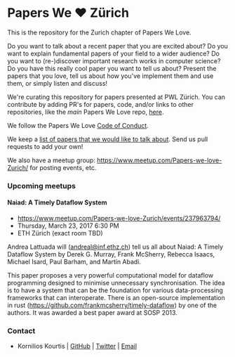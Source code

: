 # Papers We ❤️ Zürich

This is the repository for the Zurich chapter of Papers We Love.

Do you want to talk about a recent paper that you are excited about? Do you
want to explain fundamental papers of your field to a wider audience?  Do you
want to (re-)discover important research works in computer science? Do you have
this really cool paper you want to tell us about?  Present the papers that you
love, tell us about how you've implement them and use them, or simply listen
and discuss!

We're curating this repository for papers presented at PWL Zürich. You can
contribute by adding PR's for papers, code, and/or links to other repositories,
like the _main_ Papers We Love repo,
[here](https://github.com/papers-we-love/papers-we-love).

We follow the Papers We Love [Code of Conduct](code-of-conduct.md).

We keep a [list of papers that we would like to talk about](paper_ideas.md).
Send us pull requests to add your own!

We also have a meetup group: https://www.meetup.com/Papers-we-love-Zurich/ for
posting events, etc.

### Upcoming meetups

#### Naiad: A Timely Dataflow System

* https://www.meetup.com/Papers-we-love-Zurich/events/237963794/
* Thursday, March 23, 2017 6:30 PM
* ETH Zürich (exact room TBD)

Andrea Lattuada will (andreal@inf.ethz.ch) tell us all about Naiad: A Timely
Dataflow System by Derek G. Murray, Frank McSherry, Rebecca Isaacs, Michael
Isard, Paul Barham, and Martín Abadi.

This paper proposes a very powerful computational model for dataflow programming
designed to minimise unnecessary synchronisation. The idea is to have a system
that can be the foundation for various data-processing frameworks that can
interoperate. There is an open-source implementation in rust
(https://github.com/frankmcsherry/timely-dataflow) by one of the authors. It was
awarded a best paper award at SOSP 2013.


### Contact

- Kornilios Kourtis | [GitHub](https://github.com/kkourt) | [Twitter](https://twitter.com/kkourt) | [Email](mailto:me@kkourt.io)
